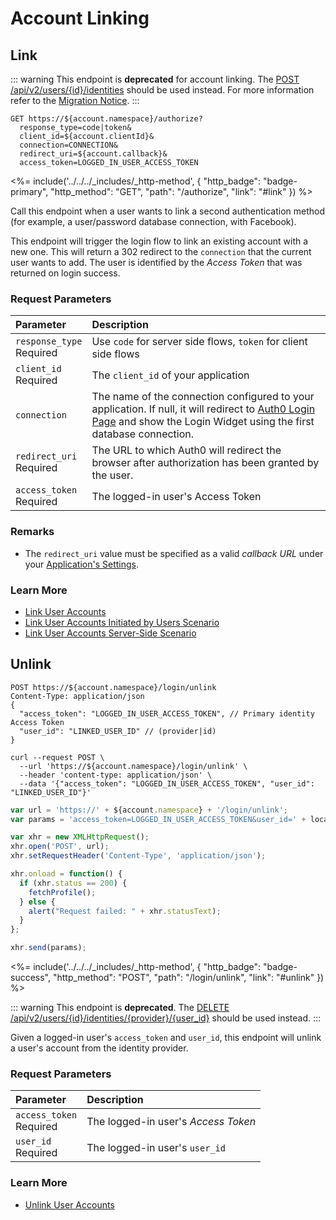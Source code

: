 # Account Linking

## Link

::: warning
This endpoint is **deprecated** for account linking. The [POST /api/v2/users/{id}/identities](/api/management/v2#!/Users/post_identities) should be used instead. For more information refer to the [Migration Notice](/migrations/past-migrations#account-linking-removal).
:::

```http
GET https://${account.namespace}/authorize?
  response_type=code|token&
  client_id=${account.clientId}&
  connection=CONNECTION&
  redirect_uri=${account.callback}&
  access_token=LOGGED_IN_USER_ACCESS_TOKEN
```

<%= include('../../../_includes/_http-method', {
  "http_badge": "badge-primary",
  "http_method": "GET",
  "path": "/authorize",
  "link": "#link"
}) %>

Call this endpoint when a user wants to link a second authentication method (for example, a user/password database connection, with Facebook).

This endpoint will trigger the login flow to link an existing account with a new one. This will return a 302 redirect to the `connection` that the current user wants to add. The user is identified by the <dfn data-key="access-token">Access Token</dfn> that was returned on login success.


### Request Parameters

| Parameter        | Description |
|:-----------------|:------------|
| `response_type`<br/><span class="label label-danger">Required</span>  | Use `code` for server side flows, `token` for client side flows |
| `client_id`<br/><span class="label label-danger">Required</span>      | The `client_id` of your application |
| `connection`     | The name of the connection configured to your application. If null, it will redirect to [Auth0 Login Page](https://auth0.com/#/login_page) and show the Login Widget using the first database connection. |
| `redirect_uri`<br/><span class="label label-danger">Required</span>   | The URL to which Auth0 will redirect the browser after authorization has been granted by the user. |
| `access_token`<br/><span class="label label-danger">Required</span>   | The logged-in user's Access Token |


### Remarks

- The `redirect_uri` value must be specified as a valid <dfn data-key="callback">callback URL</dfn> under your [Application's Settings](${manage_url}/#/applications).


### Learn More

- [Link User Accounts](/users/guides/link-user-accounts)
- [Link User Accounts Initiated by Users Scenario](/users/references/link-accounts-user-initiated-scenario)
- [Link User Accounts Server-Side Scenario](/users/references/link-accounts-server-side-scenario)


## Unlink

```http
POST https://${account.namespace}/login/unlink
Content-Type: application/json
{
  "access_token": "LOGGED_IN_USER_ACCESS_TOKEN", // Primary identity Access Token
  "user_id": "LINKED_USER_ID" // (provider|id)
}
```

```shell
curl --request POST \
  --url 'https://${account.namespace}/login/unlink' \
  --header 'content-type: application/json' \
  --data '{"access_token": "LOGGED_IN_USER_ACCESS_TOKEN", "user_id": "LINKED_USER_ID"}'
```

```javascript
var url = 'https://' + ${account.namespace} + '/login/unlink';
var params = 'access_token=LOGGED_IN_USER_ACCESS_TOKEN&user_id=' + localStorage.getItem('user_id');

var xhr = new XMLHttpRequest();
xhr.open('POST', url);
xhr.setRequestHeader('Content-Type', 'application/json');

xhr.onload = function() {
  if (xhr.status == 200) {
    fetchProfile();
  } else {
    alert("Request failed: " + xhr.statusText);
  }
};

xhr.send(params);
```

<%= include('../../../_includes/_http-method', {
  "http_badge": "badge-success",
  "http_method": "POST",
  "path": "/login/unlink",
  "link": "#unlink"
}) %>

::: warning
This endpoint is **deprecated**. The [DELETE /api/v2/users/{id}/identities/{provider}/{user_id}](/api/management/v2#!/Users/delete_user_identity_by_user_id) should be used instead.
:::

Given a logged-in user's `access_token` and `user_id`, this endpoint will unlink a user's account from the identity provider.


### Request Parameters

| Parameter        | Description |
|:-----------------|:------------|
| `access_token`<br/><span class="label label-danger">Required</span>   | The logged-in user's <dfn data-key="access-token">Access Token</dfn> |
| `user_id`<br/><span class="label label-danger">Required</span>        | The logged-in user's `user_id` |


### Learn More

- [Unlink User Accounts](/users/guides/unlink-user-accounts)
